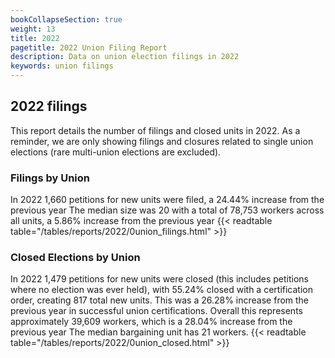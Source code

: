 ```yaml
---
bookCollapseSection: true
weight: 13
title: 2022
pagetitle: 2022 Union Filing Report
description: Data on union election filings in 2022
keywords: union filings
---
```


## 2022 filings

This report details the number of filings and closed units in 2022. As a reminder, we are only showing filings and closures related to single union elections (rare multi-union elections are excluded).

### Filings by Union
In 2022 1,660 petitions for new units were filed, a 24.44% increase from the previous year The median size was 20 with a total of 78,753 workers across all units, a 5.86% increase from the previous year
{{< readtable table="/tables/reports/2022/0union_filings.html" >}}

### Closed Elections by Union
In 2022 1,479 petitions for new units were closed (this includes petitions where no election was ever held), with 55.24% closed with a certification order, creating 817 total new units. This was a 26.28% increase from the previous year in successful union certifications. Overall this represents approximately 39,609 workers, which is a 28.04% increase from the previous year The median bargaining unit has 21 workers.
{{< readtable table="/tables/reports/2022/0union_closed.html" >}}

